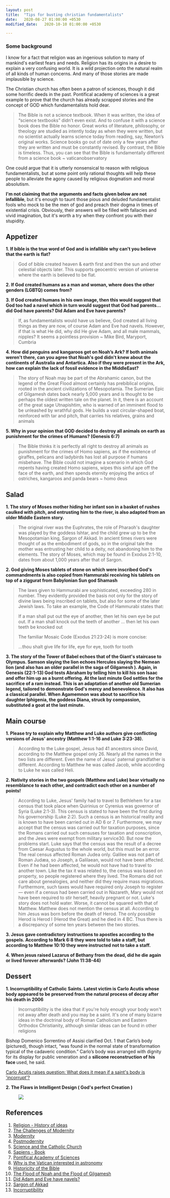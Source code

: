 ```yaml
---
layout: post
title:  "Tips for busting christian fundamentalists"
date:   2020-08-27 01:00:00 +0530
modified_date:   2020-10-10 01:00:00 +0530 

---
```



### Some background

<!-- I was a pious catholic till the age for 23, solely because of childhood indoctrination and poor quality of life. Later when I started living life on my own terms, transformation happened from a thiest to deist and then to an apatheist. And I find no difference between an athiest and a theist just because both are extreme on arguing about a supreme god which is highly irrelevant in terms of the objective nature of human existence.   -->

I know for a fact that religion was an ingenious solution to many of mankind's earliest fears and needs.
Religion has its origins in a desire to explain a very confusing world. It is a wild projection onto the natural realm of all kinds of human concerns. And many of those stories are made implausible by science.

The Christian church has often been a patron of sciences, though it did some horrific deeds in the past. Pontifical academy of sciences is a great example to prove that the church has already scrapped stories and the concept of GOD which fundamentalists hold dear. 


<blockquote>
 The Bible is not a science textbook. When it was written, the idea of “science textbooks” didn’t even exist. And to confuse it with a science book does the Bible no honor. Great works of literature, philosophy, or theology are studied as intently today as when they were written, but no scientist actually learns science today from reading, say, Newton’s original works. Science books go out of date only a few years after they are written and must be constantly revised. By contrast, the Bible is timeless. Thus, you can see that the Bible is fundamentally different from a science book ~ vaticanobservatory
</blockquote>
One could argue that it is utterly nonsensical to reason with religious fundamentalists, but at some point only rational thoughts will help these people to alleviate the agony caused by religious dogmatism and moral absolutism. 

<!-- I started my spiritual quest as theist (solely because of childhood indoctrination) to diest and then to an apatheist. You may wonder why not atheist. Specially atheism and theism are two sides of the same coin in my opinion, just because both cannot agree to a point that the existence of GOD doesn't matter in terms of the objective reality of human life. An apathiest on the other hand will be like, if there is a GOD - good! ,and if there isn't - very good! -->

<b>I'm not claiming that the arguments and facts given below are not infallible</b>, but it's enough to taunt those pious and deluded fundamentalist fools who mock to be the men of god and preach their dogma in times of existential crisis. Obviously, their answers will be filled with fallacies and vivid imagination, but it's worth a try when they confront you with their stupidity.


<!-- These tips are not meant for those who value (christian) culture and its contribution to science & society, but for those pious and deluded fools who mocks church and cherry pick verses. Obviously those self fooling morons can answer each question using their vivid imagination and fallacies. -->

## Appetizer

<strong>1.   If bible is the true word of God and is infallible why can't you believe that the earth is flat? </strong>

<blockquote>God of bible created heaven & earth first and then the sun and other celestial objects later. This supports geocentric version of universe where the earth is believed to be flat. 
</blockquote>

<strong> 2. If God created humans as a man and woman, where does the other genders (LGBTQ) comes from?</strong>

<strong> 3. If God created humans in his own image, then this would suggest that God too had a navel which in turn would suggest that God had parents... did God have parents? Did Adam and Eve have parents? </strong>


<blockquote>If, as fundamentalists would have us believe, God created all living things as they are now, of course Adam and Eve had navels. However, if that is what He did, why did He give Adam, and all male mammals, nipples? It seems a pointless provision ~ Mike Bird, Maryport, Cumbria </blockquote>


<strong>4. How did penguins and kangaroos get on Noah’s Ark? If both animals weren't there, can you agree that Noah's god didn't knew about the continents of Australia and Antartica. Also if they were present in the Ark, how can explain the lack of fossil evidence in the MiddleEast?</strong>

<blockquote>
The story of Noah may be part of the Abrahamic canon, but the legend of the Great Flood almost certainly has prebiblical origins, rooted in the ancient civilizations of Mesopotamia. The Sumerian Epic of Gilgamesh dates back nearly 5,000 years and is thought to be perhaps the oldest written tale on the planet. In it, there is an account of the great sage Utnapishtim, who is warned of an imminent flood to be unleashed by wrathful gods. He builds a vast circular-shaped boat, reinforced with tar and pitch, that carries his relatives, grains and animals
</blockquote>

<strong>5. Why in your opinion that GOD decided to destroy all animals on earth as punishment for the crimes of Humans? (Genesis 6:7)</strong>
<blockquote>
The Bible thinks it is perfectly all right to destroy all animals as punishment for the
crimes of Homo sapiens, as if the existence of giraffes, pelicans and ladybirds has lost all purpose if
humans misbehave. The Bible could not imagine a scenario in which God repents having created
Homo sapiens, wipes this sinful ape off the face of the earth, and then spends eternity enjoying the
antics of ostriches, kangaroos and panda bears ~ homo deus</blockquote>

## Salad

<strong>1. The story of Moses mother hiding her infant son in a basket of rushes caulked with pitch, and entrusting him to the river, is also adapted from an older Middle Eastern story.</strong>
<blockquote>
The original river was the Euphrates, the role of Pharaoh's daughter was played by the goddess Ishtar, and the child grew up to be the Mesopotamian king, Sargon of Akkad. In ancient times rivers were thought of as the embodiment of gods, so in the original tale the mother was entrusting her child to a deity, not abandoning him to the elements. The story of Moses, which may be found in Exodus 2:1-10, dates from about 1,000 years after that of Sargon.
</blockquote>

<strong>2. God giving Moses tablets of stone on which were inscribed God's commandments is also copied from Hammurabi receiving his tablets on top of a ziggurat from Babylonian Sun god Shamash</strong>
 
<blockquote>
The laws given to Hammurabi are sophisticated, exceeding 280 in number. They evidently provided the basis not only for the story of divine laws being inscribed on tablets, but also for some of the later Jewish laws. To take an example, the Code of Hammurabi states that:

If a man shall put out the eye of another, then let his own eye be put out. If a man shall knock out the teeth of another ... then let his own teeth be knocked out

The familiar Mosaic Code (Exodus 21:23-24) is more concise:

...thou shalt give life for life, eye for eye, tooth for tooth
</blockquote>

<strong>3. The story of the Tower of Babel echoes that of the Giant's staircase to Olympus. Samson slaying the lion echoes Hercules slaying the Nemean lion (and also has an older parallel in the saga of Gilgamesh ). Again, in Genesis (22:1-13) God tests Abraham by telling him to kill his son Isaac and offer him up as a burnt offering. At the last minute God settles for the sacrifice of a ram instead. This is an adaptation of another old Sumerian legend, tailored to demonstrate God's mercy and benevolence. It also has a classical parallel. When Agamemnon was about to sacrifice his daughter Iphigenia, the goddess Diana, struck by compassion, substituted a goat at the last minute. </strong>

##  Main course
<strong>1. Please try to explain why Matthew and Luke authors give conflicting versions of Jesus' ancestry (Matthew 1:1-16 and Luke 3:23-38). </strong>
<blockquote>
According to the Luke gospel, Jesus had 41 ancestors since David, according to the Matthew gospel only 26. Nearly all the names in the two lists are different. Even the name of Jesus' paternal grandfather is different. According to Matthew he was called Jacob, while according to Luke he was called Heli.
</blockquote>
<strong>2. Nativity stories in the two gospels (Matthew and Luke) bear virtually no resemblance to each other, and contradict each other on a number of points!</strong>

<blockquote>
 According to Luke, Jesus' family had to travel to Bethlehem for a tax census that took place when Quirinius or Cyrenius was governor of Syria (Luke 2:1-3). This census is stated to have been the first during his governorship (Luke 2:2). Such a census is an historical reality and is known to have been carried out in AD 6 or 7. Furthermore, we may accept that the census was carried out for taxation purposes, since the Romans carried out such censuses for taxation and conscription, and the Jews were exempt from military service30. But now the problems start. Luke says that the census was the result of a decree from Caesar Augustus to the whole world, but this must be an error. The real census affected Roman Judea only. Galilee was not part of Roman Judæa, so Joseph, a Galilaean, would not have been affected. Even if he had been affected, he would not have had to travel to another town. Like the tax it was related to, the census was based on property, so people registered where they lived. The Romans did not care about genealogies, and neither did they require mass migrations. Furthermore, such taxes would have required only Joseph to register — even if a census had been carried out in Nazareth, Mary would not have been required to stir herself, heavily pregnant or not. Luke's story does not hold water. Worse, it cannot be squared with that of Matthew. Matthew does not mention the census at all. According to him Jesus was born before the death of Herod. The only possible Herod is Herod I (Herod the Great) and he died in 4 BC. Thus there is a discrepancy of some ten years between the two stories.
 </blockquote>
<strong>3. Jesus gave contradictory instructions to apostles according to the gospels. According to Mark 6:8 they were told to take a staff, but according to Matthew 10:10 they were instructed not to take a staff.</strong>

<strong> 4. When jesus raised Lazarus of Bethany from the dead, did he die again or lived forever afterwards? (John 11:38-44)</strong>
## Dessert
<strong> 1. Incorruptibility of Catholic Saints. Latest victim is Carlo Acutis whose body appeared to be preserved from the natural process of decay after his death in 2006</strong>
 <blockquote>  Incorruptibility is the idea that if you're holy enough your body won't rot away after death and you may be a saint. It's one of many bizarre ideas in the doctrinal body of Roman Catholicism and Eastern Orthodox Christianity, although similar ideas can be found in other religions</blockquote>
Bishop Domenico Sorrentino of Assisi clarified Oct. 1 that Carlo’s body (pictured), though intact, “was found in the normal state of transformation typical of the cadaveric condition.” Carlo’s body was arranged with dignity for its display for public veneration and a <strong> silicone reconstruction of his face </strong> used, he said.

[Carlo Acutis raises question: What does it mean if a saint's body is 'incorrupt'?](https://www.catholicnewsagency.com/news/is-that-saint-incorruptible-and-other-questions-about-bodily-miracles-after-death-43090)

<strong> 2. The Flaws in Intelligent Design ( God's perfect Creation )</strong>
<figure>
<img src="/assets/images/unintelligent design.png">

 </figure>
 



## References


 1. [Religion - History of ideas](https://www.youtube.com/watch?v=ge071m9bGeY)
 2. [The Challenges of Modernity](https://www.theschooloflife.com/thebookoflife/the-challenges-of-modernity/)
 3. [Modernity](https://en.wikipedia.org/wiki/Modernity)
 4. [Postmodernity](https://en.wikipedia.org/wiki/Postmodernity)
 5. [Science and the Catholic Church](https://en.wikipedia.org/wiki/Science_and_the_Catholic_Church)
 6. [Sapiens - Book](https://www.ynharari.com/book/sapiens-2/)
 7. [Pontifical Academy of Sciences](http://www.pas.va/content/accademia/en.html)
 8. [Why is the Vatican interested in astronomy](http://www.vaticanobservatory.va/content/specolavaticana/en/science--religion--society/faq-science-religion.html)
 9. [Historicity of the Bible](https://en.wikipedia.org/wiki/Historicity_of_the_Bible)
 10. [The Flood of Noah and the Flood of Gilgamesh](https://www.icr.org/article/noah-flood-gilgamesh/)
 11. [Did Adam and Eve have navels?](https://www.theguardian.com/notesandqueries/query/0,,-6189,00.html)
 12. [Sargon of Akkad](https://en.wikipedia.org/wiki/Sargon_of_Akkad)
 13. [Incorruptibility](https://en.wikipedia.org/wiki/Incorruptibility)